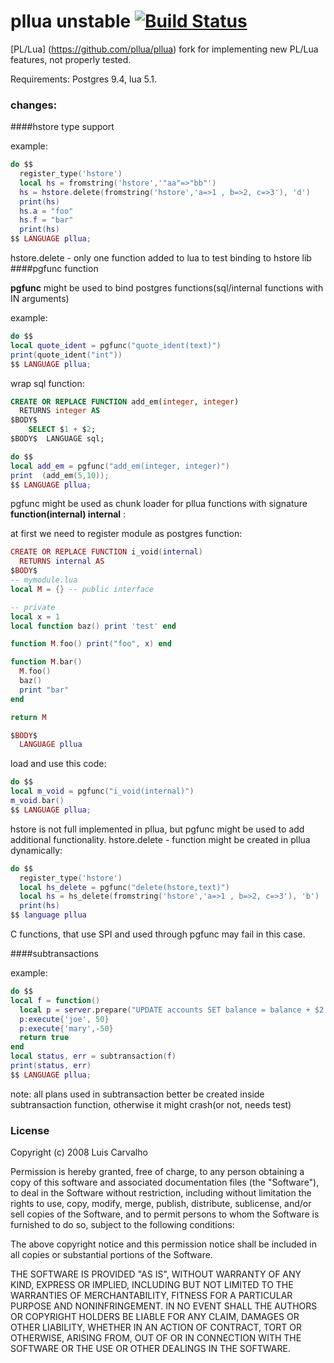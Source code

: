 pllua unstable [![Build Status](https://travis-ci.org/eugwne/pllua_unstable_copy.svg)](https://travis-ci.org/eugwne/pllua_unstable_copy)
=====

[PL/Lua] (https://github.com/pllua/pllua) fork for implementing new PL/Lua features, not properly tested. 

Requirements: Postgres 9.4, lua 5.1. 

### changes: 

####hstore type support  

example:

```LUA
do $$
  register_type('hstore')
  local hs = fromstring('hstore','"aa"=>"bb"') 
  hs = hstore.delete(fromstring('hstore','a=>1 , b=>2, c=>3'), 'd')
  print(hs)
  hs.a = "foo"
  hs.f = "bar"
  print(hs)
$$ LANGUAGE pllua;
```

hstore.delete - only one function added to lua to test binding to hstore  lib
####pgfunc function

**pgfunc** might be used to bind postgres functions(sql/internal functions with IN arguments)

example:

```LUA
do $$
local quote_ident = pgfunc("quote_ident(text)")
print(quote_ident("int"))
$$ LANGUAGE pllua;
```

wrap sql function:
```SQL
CREATE OR REPLACE FUNCTION add_em(integer, integer)
  RETURNS integer AS
$BODY$
    SELECT $1 + $2;
$BODY$  LANGUAGE sql;
```

```LUA
do $$
local add_em = pgfunc("add_em(integer, integer)")
print  (add_em(5,10));
$$ LANGUAGE pllua;
```

pgfunc might be used as chunk loader for pllua functions with signature **function(internal) internal** :

at first we need to register module as postgres function:
```LUA
CREATE OR REPLACE FUNCTION i_void(internal)
  RETURNS internal AS
$BODY$
-- mymodule.lua
local M = {} -- public interface

-- private
local x = 1
local function baz() print 'test' end

function M.foo() print("foo", x) end

function M.bar()
  M.foo()
  baz()
  print "bar"
end

return M

$BODY$
  LANGUAGE pllua
```

load and use this code:
```LUA
do $$
local m_void = pgfunc("i_void(internal)")
m_void.bar()
$$ LANGUAGE pllua;
```

hstore is not full implemented in pllua, but pgfunc might be used to add additional functionality.
hstore.delete - function might be created in pllua dynamically:

```LUA
do $$
  register_type('hstore')
  local hs_delete = pgfunc("delete(hstore,text)")
  local hs = hs_delete(fromstring('hstore','a=>1 , b=>2, c=>3'), 'b')
  print(hs)
$$ language pllua 
```

C functions, that use SPI and used through pgfunc may fail in this case.
 
####subtransactions

example:
```LUA
do $$
local f = function() 
  local p = server.prepare("UPDATE accounts SET balance = balance + $2 WHERE account_name = $1", {"text","int4"})
  p:execute{'joe', 50}
  p:execute{'mary',-50}
  return true
end  
local status, err = subtransaction(f)
print(status, err)
$$ LANGUAGE pllua;
```

note: all plans used in subtransaction better be created inside subtransaction function, otherwise it might crash(or not, needs test)

### License

Copyright (c) 2008 Luis Carvalho

Permission is hereby granted, free of charge, to any person obtaining a copy of this software and associated documentation files (the "Software"), to deal in the Software without restriction, including without limitation the rights to use, copy, modify, merge, publish, distribute, sublicense, and/or sell copies of the Software, and to permit persons to whom the Software is furnished to do so, subject to the following conditions:

The above copyright notice and this permission notice shall be included in all copies or substantial portions of the Software.

THE SOFTWARE IS PROVIDED "AS IS", WITHOUT WARRANTY OF ANY KIND, EXPRESS OR IMPLIED, INCLUDING BUT NOT LIMITED TO THE WARRANTIES OF MERCHANTABILITY, FITNESS FOR A PARTICULAR PURPOSE AND NONINFRINGEMENT. IN NO EVENT SHALL THE AUTHORS OR COPYRIGHT HOLDERS BE LIABLE FOR ANY CLAIM, DAMAGES OR OTHER LIABILITY, WHETHER IN AN ACTION OF CONTRACT, TORT OR OTHERWISE, ARISING FROM, OUT OF OR IN CONNECTION WITH THE SOFTWARE OR THE USE OR OTHER DEALINGS IN THE SOFTWARE.
